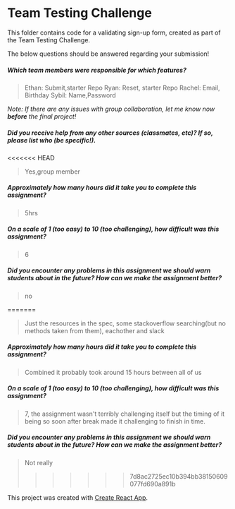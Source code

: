 # Team Testing Challenge

This folder contains code for a validating sign-up form, created as part of the Team Testing Challenge.

The below questions should be answered regarding your submission!

##### Which team members were responsible for which features? #####
> Ethan: Submit,starter Repo
  Ryan: Reset, starter Repo
  Rachel: Email, Birthday
  Sybil: Name,Password

_Note: If there are any issues with group collaboration, let me know now **before** the final project!_


##### Did you receive help from any other sources (classmates, etc)? If so, please list who (be specific!). #####
<<<<<<< HEAD
> Yes,group member


##### Approximately how many hours did it take you to complete this assignment? #####
> 5hrs


##### On a scale of 1 (too easy) to 10 (too challenging), how difficult was this assignment? #####
> 6


##### Did you encounter any problems in this assignment we should warn students about in the future? How can we make the assignment better? #####
>no

=======
> Just the resources in the spec, some stackoverflow searching(but no methods taken from them), eachother and slack 


##### Approximately how many hours did it take you to complete this assignment? #####
> Combined it probably took around 15 hours between all of us 


##### On a scale of 1 (too easy) to 10 (too challenging), how difficult was this assignment? #####
> 7, the assignment wasn't terribly challenging itself but the timing of it being so soon after break made it challenging to finish in time. 


##### Did you encounter any problems in this assignment we should warn students about in the future? How can we make the assignment better? #####
> Not really
>>>>>>> 7d8ac2725ec10b394bb38150609077fd690a891b



This project was created with [Create React App](https://github.com/facebookincubator/create-react-app).
